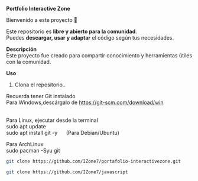 **Portfolio Interactive Zone** <br>

Bienvenido a este proyecto 🎉  <br>

Este repositorio es **libre y abierto para la comunidad**. <br>
Puedes **descargar, usar y adaptar** el código según tus necesidades.  <br>

**Descripción**  
Este proyecto fue creado para compartir conocimiento y herramientas útiles con la comunidad.

**Uso**  
1. Clona el repositorio..

Recuerda tener Git instalado <br>
Para Windows,descárgalo de https://git-scm.com/download/win <br><br>

Para Linux, ejecutar desde la terminal <br>
sudo apt update <br>
sudo apt install git -y  &nbsp;&nbsp;&nbsp;&nbsp;&nbsp;(Para Debian/Ubuntu)

Para ArchLinux <br>
sudo pacman -Syu git


   ```bash
   git clone https://github.com/IZone7/portafolio-interactivezone.git

git clone https://github.com/IZone7/javascript
